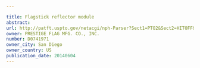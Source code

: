 ```yaml
---

title: Flagstick reflector module
abstract: 
url: http://patft.uspto.gov/netacgi/nph-Parser?Sect1=PTO2&Sect2=HITOFF&p=1&u=%2Fnetahtml%2FPTO%2Fsearch-adv.htm&r=1&f=G&l=50&d=PALL&S1=D0741971&OS=D0741971&RS=D0741971
owner: PRESTIGE FLAG MFG. CO., INC.
number: D0741971
owner_city: San Diego
owner_country: US
publication_date: 20140604
---
```

